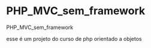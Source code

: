 # PHP_MVC_sem_framework
PHP_MVC_sem_framework

esse é um projeto do curso de php orientado a objetos
